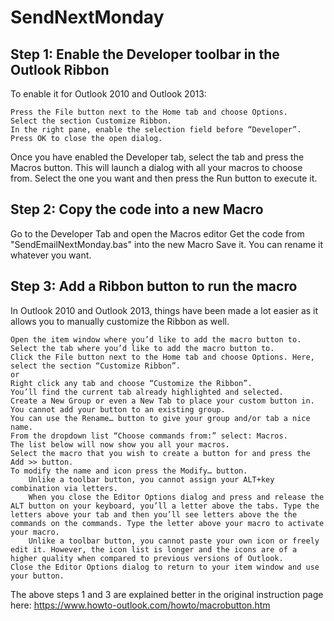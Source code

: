 # SendNextMonday

## Step 1: Enable the Developer toolbar in the Outlook Ribbon

To enable it for Outlook 2010 and Outlook 2013:

    Press the File button next to the Home tab and choose Options.
    Select the section Customize Ribbon.
    In the right pane, enable the selection field before “Developer”.
    Press OK to close the open dialog.

Once you have enabled the Developer tab, select the tab and press the Macros button. This will launch a dialog with all your macros to choose from. Select the one you want and then press the Run button to execute it.

## Step 2: Copy the code into a new Macro

Go to the Developer Tab and open the Macros editor
Get the code from "SendEmailNextMonday.bas" into the new Macro 
Save it. You can rename it whatever you want.

## Step 3: Add a Ribbon button to run the macro

In Outlook 2010 and Outlook 2013, things have been made a lot easier as it allows you to manually customize the Ribbon as well.

    Open the item window where you’d like to add the macro button to.
    Select the tab where you’d like to add the macro button to.
    Click the File button next to the Home tab and choose Options. Here, select the section “Customize Ribbon”.
    or
    Right click any tab and choose “Customize the Ribbon”.
    You’ll find the current tab already highlighted and selected.
    Create a New Group or even a New Tab to place your custom button in. You cannot add your button to an existing group.
    You can use the Rename… button to give your group and/or tab a nice name.
    From the dropdown list “Choose commands from:” select: Macros.
    The list below will now show you all your macros.
    Select the macro that you wish to create a button for and press the Add >> button.
    To modify the name and icon press the Modify… button.
        Unlike a toolbar button, you cannot assign your ALT+key combination via letters.
        When you close the Editor Options dialog and press and release the ALT button on your keyboard, you’ll a letter above the tabs. Type the letters above your tab and then you’ll see letters above the the commands on the commands. Type the letter above your macro to activate your macro.
        Unlike a toolbar button, you cannot paste your own icon or freely edit it. However, the icon list is longer and the icons are of a higher quality when compared to previous versions of Outlook.
    Close the Editor Options dialog to return to your item window and use your button.

The above steps 1 and 3 are explained better in the original instruction page here:
https://www.howto-outlook.com/howto/macrobutton.htm

	
